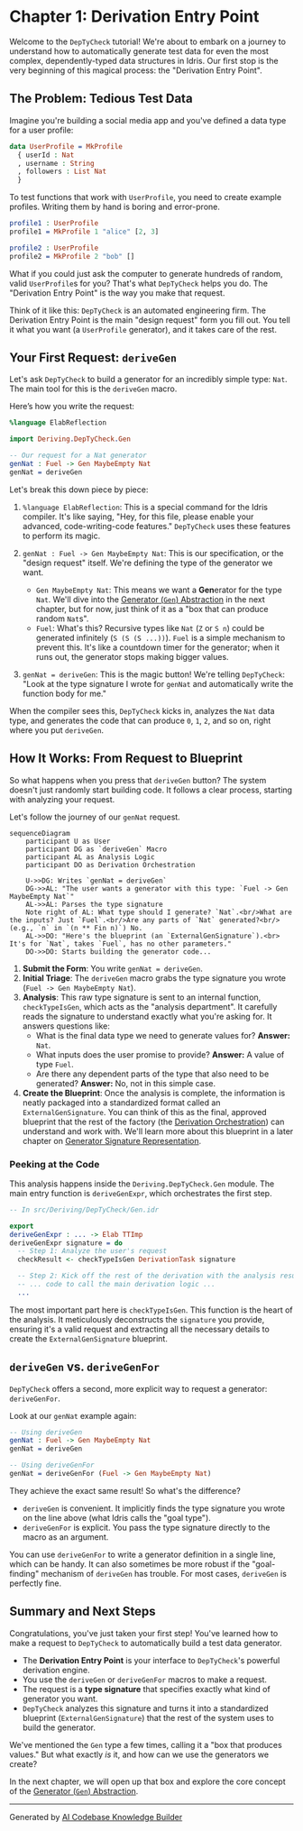 # Chapter 1: Derivation Entry Point

Welcome to the `DepTyCheck` tutorial! We're about to embark on a journey to understand how to automatically generate test data for even the most complex, dependently-typed data structures in Idris. Our first stop is the very beginning of this magical process: the "Derivation Entry Point".

## The Problem: Tedious Test Data

Imagine you're building a social media app and you've defined a data type for a user profile:

```idris
data UserProfile = MkProfile
  { userId : Nat
  , username : String
  , followers : List Nat
  }
```

To test functions that work with `UserProfile`, you need to create example profiles. Writing them by hand is boring and error-prone.

```idris
profile1 : UserProfile
profile1 = MkProfile 1 "alice" [2, 3]

profile2 : UserProfile
profile2 = MkProfile 2 "bob" []
```

What if you could just ask the computer to generate hundreds of random, valid `UserProfile`s for you? That's what `DepTyCheck` helps you do. The "Derivation Entry Point" is the way you make that request.

Think of it like this: `DepTyCheck` is an automated engineering firm. The Derivation Entry Point is the main "design request" form you fill out. You tell it what you want (a `UserProfile` generator), and it takes care of the rest.

## Your First Request: `deriveGen`

Let's ask `DepTyCheck` to build a generator for an incredibly simple type: `Nat`. The main tool for this is the `deriveGen` macro.

Here’s how you write the request:

```idris
%language ElabReflection

import Deriving.DepTyCheck.Gen

-- Our request for a Nat generator
genNat : Fuel -> Gen MaybeEmpty Nat
genNat = deriveGen
```

Let's break this down piece by piece:

1.  `%language ElabReflection`: This is a special command for the Idris compiler. It's like saying, "Hey, for this file, please enable your advanced, code-writing-code features." `DepTyCheck` uses these features to perform its magic.

2.  `genNat : Fuel -> Gen MaybeEmpty Nat`: This is our specification, or the "design request" itself. We're defining the type of the generator we want.
    *   `Gen MaybeEmpty Nat`: This means we want a **Gen**erator for the type `Nat`. We'll dive into the [Generator (`Gen`) Abstraction](02_generator___gen___abstraction_.md) in the next chapter, but for now, just think of it as a "box that can produce random `Nat`s".
    *   `Fuel`: What's this? Recursive types like `Nat` (`Z` or `S n`) could be generated infinitely (`S (S (S ...))`). `Fuel` is a simple mechanism to prevent this. It's like a countdown timer for the generator; when it runs out, the generator stops making bigger values.

3.  `genNat = deriveGen`: This is the magic button! We're telling `DepTyCheck`: "Look at the type signature I wrote for `genNat` and automatically write the function body for me."

When the compiler sees this, `DepTyCheck` kicks in, analyzes the `Nat` data type, and generates the code that can produce `0`, `1`, `2`, and so on, right where you put `deriveGen`.

## How It Works: From Request to Blueprint

So what happens when you press that `deriveGen` button? The system doesn't just randomly start building code. It follows a clear process, starting with analyzing your request.

Let's follow the journey of our `genNat` request.

```mermaid
sequenceDiagram
    participant U as User
    participant DG as `deriveGen` Macro
    participant AL as Analysis Logic
    participant DO as Derivation Orchestration

    U->>DG: Writes `genNat = deriveGen`
    DG->>AL: "The user wants a generator with this type: `Fuel -> Gen MaybeEmpty Nat`"
    AL->>AL: Parses the type signature
    Note right of AL: What type should I generate? `Nat`.<br/>What are the inputs? Just `Fuel`.<br/>Are any parts of `Nat` generated?<br/>(e.g., `n` in `(n ** Fin n)`) No.
    AL->>DO: "Here's the blueprint (an `ExternalGenSignature`).<br> It's for `Nat`, takes `Fuel`, has no other parameters."
    DO->>DO: Starts building the generator code...
```

1.  **Submit the Form**: You write `genNat = deriveGen`.
2.  **Initial Triage**: The `deriveGen` macro grabs the type signature you wrote (`Fuel -> Gen MaybeEmpty Nat`).
3.  **Analysis**: This raw type signature is sent to an internal function, `checkTypeIsGen`, which acts as the "analysis department". It carefully reads the signature to understand exactly what you're asking for. It answers questions like:
    *   What is the final data type we need to generate values for? **Answer:** `Nat`.
    *   What inputs does the user promise to provide? **Answer:** A value of type `Fuel`.
    *   Are there any dependent parts of the type that also need to be generated? **Answer:** No, not in this simple case.
4.  **Create the Blueprint**: Once the analysis is complete, the information is neatly packaged into a standardized format called an `ExternalGenSignature`. You can think of this as the final, approved blueprint that the rest of the factory (the [Derivation Orchestration](04_derivation_orchestration_.md)) can understand and work with. We'll learn more about this blueprint in a later chapter on [Generator Signature Representation](10_generator_signature_representation_.md).

### Peeking at the Code

This analysis happens inside the `Deriving.DepTyCheck.Gen` module. The main entry function is `deriveGenExpr`, which orchestrates the first step.

```idris
-- In src/Deriving/DepTyCheck/Gen.idr

export
deriveGenExpr : ... -> Elab TTImp
deriveGenExpr signature = do
  -- Step 1: Analyze the user's request
  checkResult <- checkTypeIsGen DerivationTask signature

  -- Step 2: Kick off the rest of the derivation with the analysis result
  -- ... code to call the main derivation logic ...
  ...
```

The most important part here is `checkTypeIsGen`. This function is the heart of the analysis. It meticulously deconstructs the `signature` you provide, ensuring it's a valid request and extracting all the necessary details to create the `ExternalGenSignature` blueprint.

## `deriveGen` vs. `deriveGenFor`

`DepTyCheck` offers a second, more explicit way to request a generator: `deriveGenFor`.

Look at our `genNat` example again:

```idris
-- Using deriveGen
genNat : Fuel -> Gen MaybeEmpty Nat
genNat = deriveGen

-- Using deriveGenFor
genNat = deriveGenFor (Fuel -> Gen MaybeEmpty Nat)
```

They achieve the exact same result! So what's the difference?

*   `deriveGen` is convenient. It implicitly finds the type signature you wrote on the line above (what Idris calls the "goal type").
*   `deriveGenFor` is explicit. You pass the type signature directly to the macro as an argument.

You can use `deriveGenFor` to write a generator definition in a single line, which can be handy. It can also sometimes be more robust if the "goal-finding" mechanism of `deriveGen` has trouble. For most cases, `deriveGen` is perfectly fine.

## Summary and Next Steps

Congratulations, you've just taken your first step! You've learned how to make a request to `DepTyCheck` to automatically build a test data generator.

*   The **Derivation Entry Point** is your interface to `DepTyCheck`'s powerful derivation engine.
*   You use the `deriveGen` or `deriveGenFor` macros to make a request.
*   The request is a **type signature** that specifies exactly what kind of generator you want.
*   `DepTyCheck` analyzes this signature and turns it into a standardized blueprint (`ExternalGenSignature`) that the rest of the system uses to build the generator.

We've mentioned the `Gen` type a few times, calling it a "box that produces values." But what exactly *is* it, and how can we use the generators we create?

In the next chapter, we will open up that box and explore the core concept of the [Generator (`Gen`) Abstraction](02_generator___gen___abstraction_.md).

---

Generated by [AI Codebase Knowledge Builder](https://github.com/The-Pocket/Tutorial-Codebase-Knowledge)